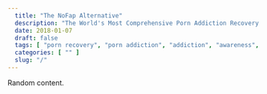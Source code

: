 ```yaml
---
  title: "The NoFap Alternative"
  description: "The World's Most Comprehensive Porn Addiction Recovery Solution. Start Your Porn Recovery Journey Today. The Effective NoFap Alternative."
  date: 2018-01-07
  draft: false
  tags: [ "porn recovery", "porn addiction", "addiction", "awareness", "nofap", "neverfap", "nofap alternative", "neverfap deluxe", "nofap guide", "neverfap basics" ]
  categories: [ "" ]
  slug: "/"
---
```


Random content. 